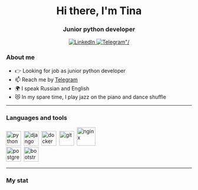 <div id="header" align="center">
    <h1>Hi there, I'm Tina</h1>
    <h3>Junior python developer</h3>
</div>
<div id="socials" align="center">
    <a href="https://www.linkedin.com/in/iultina/">
        <img src="https://img.shields.io/badge/LinkedIn-blue?style=for-the-badge&logo=linkedin&logoColor=white" alt="LinkedIn"/>
    </a>
    <a href="https://t.me/+79145369894">
        <img src="https://img.shields.io/badge/Telegram-blue?style=for-the-badge&logo=telegram&logoColor=white" alt=Telegram"/>
    </a>
</div>

### About me
- 👉 Looking for job as junior python developer
- 📫 Reach me by [Telegram](https://t.me/+79145369894)
- 🌍 I speak Russian and English
- 😻 In my spare time, I play jazz on the piano and dance shuffle

---

### Languages and tools

<img src="https://cdn.jsdelivr.net/gh/devicons/devicon/icons/python/python-original.svg" title="python" width="40" height="40"/>&nbsp;
<img src="https://cdn.jsdelivr.net/gh/devicons/devicon/icons/django/django-plain.svg" title="django" width="40" height="40"/>&nbsp;
<img src="https://cdn.jsdelivr.net/gh/devicons/devicon/icons/docker/docker-plain-wordmark.svg" title="docker" width="40" height="40"/>&nbsp; 
<img src="https://cdn.jsdelivr.net/gh/devicons/devicon/icons/git/git-original.svg" title="git" width="40" height="40"/>&nbsp;
<img src="https://cdn.jsdelivr.net/gh/devicons/devicon/icons/nginx/nginx-original.svg" title="nginx" width="50" height="50"/>&nbsp;          
<img src="https://cdn.jsdelivr.net/gh/devicons/devicon/icons/postgresql/postgresql-plain.svg" title="postgresql" width="40" height="40"/>&nbsp; 
<img src="https://cdn.jsdelivr.net/gh/devicons/devicon/icons/bootstrap/bootstrap-original.svg" title="bootstrap" width="40" height="40"/>&nbsp; 

---

### My stat

<div id="stat" align="center">
    <img src="https://github-profile-summary-cards.vercel.app/api/cards/profile-details?username=iultina&theme=github_dark" alt=""/>
</div>

